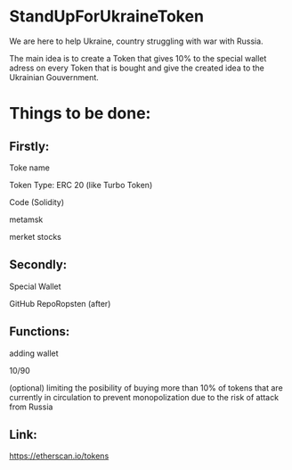 # StandUpForUkraineToken
We are here to help Ukraine, country struggling with war with Russia.

The main idea is to create a Token that gives 10% to the special wallet adress on every Token that is bought and give the created idea to the Ukrainian Gouvernment.

# Things to be done:

## Firstly:

Toke name

Token Type: ERC 20 (like Turbo Token)

Code (Solidity)

metamsk

merket stocks



## Secondly:

Special Wallet

GitHub RepoRopsten (after)




## Functions:

adding wallet

10/90

(optional) limiting the posibility of buying more than 10% of tokens that are currently in circulation to prevent monopolization due to the risk of attack from Russia



## Link: 
https://etherscan.io/tokens


